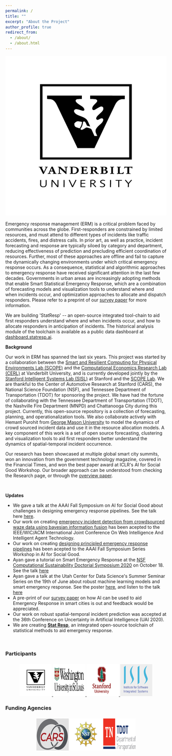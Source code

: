 ```yaml
---
permalink: /
title: ""
excerpt: "About the Project"
author_profile: true
redirect_from: 
  - /about/
  - /about.html
---
```

<div style="text-align:center">
  <img src="images/vu.jpg" height="500px" width="100%" />
</div>


Emergency response management (ERM) is a critical problem faced by communities across the globe. First-responders are constrained by limited resources, and must attend to different types of incidents like traffic accidents, fires, and distress calls. In prior art, as well as practice, incident forecasting and response are typically siloed by category and department, reducing effectiveness of prediction and precluding efficient coordination of resources. Further, most of these approaches are offline and fail to capture the dynamically changing environments under which critical emergency response occurs. As a consequence, statistical and algorithmic approaches to emergency response have received significant attention in the last few decades. Governments in urban areas are increasingly adopting methods that enable Smart Statistical Emergency Response, which are a combination of forecasting models and visualization tools to understand where and when incidents occur, and optimization approaches to allocate and dispatch responders. Please refer to a preprint of our [survey paper](https://arxiv.org/abs/2006.04200) for more information. 

We are building 'StatResp' -- an open-source integrated tool-chain to aid first responders understand where and when incidents occur, and how to allocate responders in anticipation of incidents. The historical analysis module of the toolchain is available as a public data dashboard at [dashboard.statresp.ai](https://dashboard.statresp.ai).

<b>Background</b>

Our work in ERM has spanned the last six years. This project was started by a collaboration between the [Smart and Resilient Computing for Physical Environments Lab (SCOPE)](https://scope-lab.org) and the [Computational Economics Research Lab (CERL)](http://vorobeychik.com/) at Vanderbilt University, and is currently developed jointly by the [Stanford Intelligent Systems Lab (SISL)](http://sisl.stanford.edu) at Stanford and the [SCOPE Lab](https://scope-lab.org). We are thankful to the Center of Automotive Research at Stanford (CARS), the National Science Foundation (NSF), and Tennessee Department of Transportation (TDOT) for sponsoring the project. We have had the fortune of collaborating with the Tennessee Department of Transportation (TDOT), the Nashville Fire Department (MNPD) and Chattanooga City during this project. Currently, this open-source repository is a collection of forecasting, planning, and operationalization tools. We also collaborate actively with Hemant Purohit from [George Mason University](https://ist.gmu.edu/~hpurohit/informatics-lab/grants/NSF-crisis-knowledge-graph.html) to model the dynamics of crowd sourced incident data and use it in the resource allocation models. A key component of this work is a set of open source forecasting, clustering and visualization tools to aid first responders better understand the dynamics of spatial-temporal incident occurrence. 

Our research has been showcased at multiple global smart city summits, won an innovation from the government technology magazine, covered in the Financial Times, and won the best paper award at ICLR's AI for Social Good Workshop. Our broader approach can be understood from checking the Research page, or through the [overview paper](http://statresp.github.io/files/urbancomputing.pdf). 

<br>

<b>Updates</b>

<ul>
     <li> We gave a talk at the AAAI Fall Symposium on AI for Social Good about challenges in designing emergency response pipelines. See the talk here <a href="https://www.youtube.com/watch?v=i2Lggsa8iHM&feature=emb_logo">here</a>.</li>
    <li> Our work on creating <a href="https://arxiv.org/abs/2011.05440">emergency incident detection from crowdsourced waze data using bayesian information fusion</a> has been acepted to the IEEE/WIC/ACM International Joint Conference On Web Intelligence And Intelligent Agent Technology.</li>
    <li> Our work on creating <a href="https://ayanmukhopadhyay.github.io/files/aaai_erm.pdf">designing principled emergency response pipelines</a> has been acepted to the AAAI Fall Symposium Series Workshop in AI for Social Good.</li>
    <li> Ayan gave a tutorial on Smart Emergency Response at the <a href="http://www.compsust.net/compsust-2020/">NSF Computational Sustainability Doctorial Symposium 2020</a> on October 18. See the talk <a href="https://youtu.be/5OZszP4FTlw?t=354">here</a></li> 
    <li> Ayan gave a talk at the Utah Center for Data Science's Summer Seminar Series on the 19th of June about robust machine learning models and smart emergency response. See the poster <a href="http://datascience.utah.edu/assets/img/club_photos/SSS-2020-05.pdf">here</a>, and listen to the talk <a href="https://www.youtube.com/watch?v=LtIaj7szN5I&t=1143s">here</a></li>
    <li> A pre-print of our <a href="https://arxiv.org/abs/2006.04200">survey paper</a> on how AI can be used to aid Emergency Response in smart cities is out and feedback would be appreciated.</li>
    <li> Our work on robust spatial-temporal incident prediction was accepted at the 36th Conference on Uncertainty in Artificial Intelligence (UAI 2020). </li>
    <li> We are creating <a href="https://statresp.ai/"><b>Stat Resp</b></a>, an integrated open-source toolchain of statistical methods to aid emergency response.</li>
</ul>

<br>


  <h3>Participants<h3>
  <div style="text-align:center">
  <a href="https://www.vanderbilt.edu/">
  <img src="images/vu.jpg" height="100px" width="20%" />
  </a>
    <a href="https://www.wustl.edu/">
    <img src="images/wustl.png" height="100px" width="20%" />
    </a>
        <a href="https://www.stanford.edu/">
  <img src="images/stanford.png" height="100px" width="20%" />
  </a>
   <a href="https://www.isis.vanderbilt.edu/">
  <img src="images/isisLogo.png" height="100px" width="20%" /> </a>
 </div>
 
  <h3>Funding Agencies<h3>
  <div style="text-align:center">
  <img src="images/CARS.png" height="100px" width="20%" /> 
  <img src="images/NSF.png" height="100px" width="20%" /> 
  <img src="images/TN_TDOT-ColorPMS.png" height="100px" width="20%" />  
  </div>
 


      
